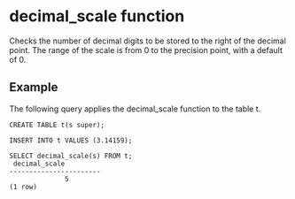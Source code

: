 # decimal\_scale function<a name="r_decimal_scale"></a>

Checks the number of decimal digits to be stored to the right of the decimal point\. The range of the scale is from 0 to the precision point, with a default of 0\.

## Example<a name="r_decimal_scale_example"></a>

The following query applies the decimal\_scale function to the table t\.

```
CREATE TABLE t(s super);

INSERT INTO t VALUES (3.14159);

SELECT decimal_scale(s) FROM t;
 decimal_scale
-----------------------
              5
(1 row)
```